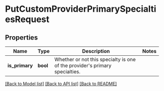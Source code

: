 # PutCustomProviderPrimarySpecialtiesRequest

## Properties

Name | Type | Description | Notes
------------ | ------------- | ------------- | -------------
**is_primary** | **bool** | Whether or not this specialty is one of the provider's primary specialties. | 

[[Back to Model list]](../README.md#documentation-for-models) [[Back to API list]](../README.md#documentation-for-api-endpoints) [[Back to README]](../README.md)


